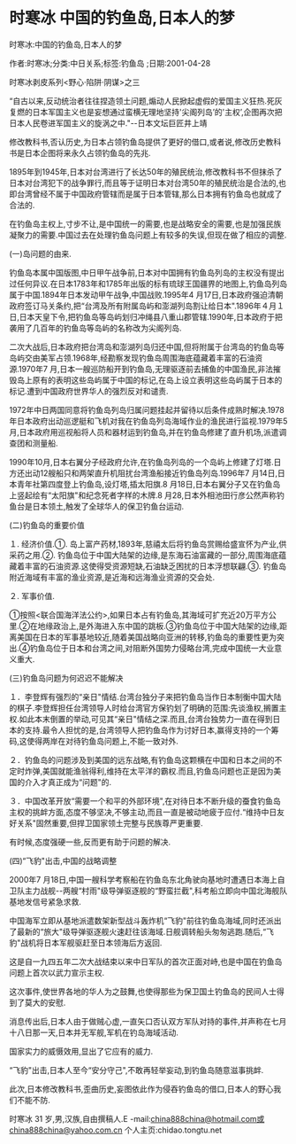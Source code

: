 # 时寒冰  中国的钓鱼岛,日本人的梦  
  
时寒冰:中国的钓鱼岛,日本人的梦  
作者:时寒冰;分类:中日关系;标签:钓鱼岛 ;日期:2001-04-28  
时寒冰剥皮系列<野心·陷阱·阴谋>之三  
“自古以来,反动统治者往往捏造领土问题,煽动人民掀起虚假的爱国主义狂热.死灰复燃的日本军国主义也是妄想通过蛮横无理地坚持'尖阁列岛’的'主权’,企图再次把日本人民卷进军国主义的旋涡之中."--日本文坛巨匠井上靖  
修改教科书,否认历史,为日本占领钓鱼岛提供了更好的借口,或者说,修改历史教科书是日本企图将来永久占领钓鱼岛的先兆.  
1895年到1945年,日本对台湾进行了长达50年的殖民统治,修改教科书不但抹杀了日本对台湾犯下的战争罪行,而且等于证明日本对台湾50年的殖民统治是合法的,也即台湾曾经不属于中国政府管辖而是属于日本管辖,那么日本拥有钓鱼岛也就成了合法的.  
在钓鱼岛主权上,寸步不让,是中国统一的需要,也是战略安全的需要,也是加强民族凝聚力的需要.中国过去在处理钓鱼岛问题上有较多的失误,但现在做了相应的调整.  
(一)岛问题的由来.  
钓鱼岛本属中国版图,中日甲午战争前,日本对中国拥有钓鱼岛列岛的主权没有提出过任何异议.在日本1783年和1785年出版的标有琉球王国疆界的地图上,钓鱼岛列岛属于中国.1894年日本发动甲午战争,中国战败.1995年4 月17日,日本政府强迫清朝政府签订马关条约,把“台湾及所有附属岛屿和澎湖列岛割让给日本".1896年４月１日,日本天皇下令,把钓鱼岛等岛屿划归冲绳县八重山郡管辖.1990年,日本政府于把袭用了几百年的钓鱼岛等岛屿的名称改为尖阁列岛.  
二次大战后,日本政府把台湾岛和澎湖列岛归还中国,但将附属于台湾岛的钓鱼岛等岛屿交由美军占领.1968年,经勘察发现钓鱼岛周围海底蕴藏着丰富的石油资源.1970年7 月,日本一艘巡防船开到钓鱼岛,无理驱逐前去捕鱼的中国渔民,非法摧毁岛上原有的表明这些岛屿属于中国的标记,在岛上设立表明这些岛屿属于日本的标记.遭到中国政府世界华人的强烈反对和谴责.  
1972年中日两国同意将钓鱼岛列岛归属问题挂起并留待以后条件成熟时解决.1978年日本政府出动巡逻艇和飞机对我在钓鱼岛列岛海域作业的渔民进行监视.1979年5 月,日本政府用巡视船将人员和器材运到钓鱼岛,并在钓鱼岛修建了直升机场,派遣调查团和测量船.  
1990年10月,日本右翼分子经政府允许,在钓鱼岛列岛的一个岛屿上修建了灯塔.日方还出动12艘船只和两架直升机阻扰台湾渔船接近钓鱼岛列岛.1996年7 月14日,日本青年社第四度登上钓鱼岛,设灯塔,插太阳旗.8 月18日,日本右翼分子又在钓鱼岛上竖起绘有“太阳旗"和纪念死者字样的木牌.8 月28,日本外相池田行彦公然声称钓鱼台是日本领土,触发了全球华人的保卫钓鱼台运动.  
(二)钓鱼岛的重要价值  
１. 经济价值.①. 岛上富产药材,1893年,慈禧太后将钓鱼岛赏赐给盛宣怀为产业,供采药之用.②. 钓鱼岛位于中国大陆架的边缘,是东海石油富藏的一部分,周围海底蕴藏着丰富的石油资源.这使得受资源短缺,石油缺乏困扰的日本浮想联翩.③. 钓鱼岛附近海域有丰富的渔业资源,是近海和远海渔业资源的交会处.  
２. 军事价值.  
①按照<联合国海洋法公约>,如果日本占有钓鱼岛,其海域可扩充近20万平方公里.②在地缘政治上,是外海进入东中国的跳板.③钓鱼岛位于中国大陆架的边缘,距离美国在日本的军事基地较近,随着美国战略向亚洲的转移,钓鱼岛的重要性更为突出.④钓鱼岛位于日本和台湾之间,对阻断外国势力侵略台湾,完成中国统一大业意义重大.  
(三)钓鱼岛问题为何迟迟不能解决  
１．李登辉有强烈的“亲日"情结.台湾台独分子来把钓鱼岛当作日本制衡中国大陆的棋子.李登辉担任台湾领导人时给台湾官方保钓划了明确的范围:先谈渔权,搁置主权.如此本末倒置的举动,可见其“亲日"情结之深.而且,台湾台独势力一直在得到日本的支持.最令人担忧的是,台湾领导人把钓鱼岛作为讨好日本,赢得支持的一个筹码,这使得两岸在对待钓鱼岛问题上,不能一致对外.  
２．钓鱼岛的问题涉及到美国的远东战略,有钓鱼岛这颗横在中国和日本之间的不定时炸弹,美国就能渔翁得利,维持在太平洋的霸权.而且,钓鱼岛问题也正是因为美国的介入才真正成为“问题"的.  
３．中国改革开放“需要一个和平的外部环境",在对待日本不断升级的蚕食钓鱼岛主权的挑衅方面,态度不够坚决,不够主动,而且一直是被动地疲于应付.“维持中日友好关系"固然重要,但捍卫国家领土完整与民族尊严更重要.  
有时候,态度强硬一些,反而更有助于问题的解决.  
(四)“飞豹"出击,中国的战略调整  
2000年7 月18日,中国一艘科学考察船在钓鱼岛东北角驶向基地时遭遇日本海上自卫队主力战舰--两艘“村雨"级导弹驱逐舰的“野蛮拦截",科考船立即向中国北海舰队基地发信号紧急求救.  
中国海军立即从基地派遣数架新型战斗轰炸机“飞豹"前往钓鱼岛海域,同时还派出了最新的“旅大"级导弹驱逐舰火速赶往该海域.日舰调转船头匆匆逃跑.随后,“飞豹"战机将日本军舰驱赶至日本领海后方返回.  
这是自一九四五年二次大战结束以来中日军队的首次正面对峙,也是中国在钓鱼岛问题上首次以武力宣示主权.  
这次事件,使世界各地的华人为之鼓舞,也使得那些为保卫国土钓鱼岛的民间人士得到了莫大的安慰.  
消息传出后,日本人由于做贼心虚,一直矢口否认双方军队对持的事件,并声称在七月十八日那一天,日本并无军舰,军机在钓岛海域活动.  
国家实力的威慑效用,显出了它应有的威力.  
“飞豹"出击,日本人至今“安分守己",不敢再轻举妄动,到钓鱼岛随意滋事挑衅.  
此次,日本修改教科书,歪曲历史,妄图依此作为侵吞钓鱼岛的借口,日本人的野心我们不能不防.  
时寒冰 31 岁,男,汉族,自由撰稿人.E -mail:china888china@hotmail.com或 china888china@yahoo.com.cn 个人主页:chidao.tongtu.net